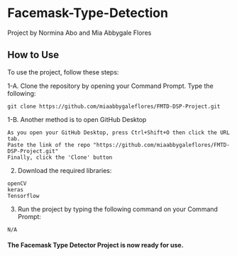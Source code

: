 # Facemask-Type-Detection
Project by Normina Abo and Mia Abbygale Flores

## How to Use

To use the project, follow these steps:

1-A. Clone the repository by opening your Command Prompt. Type the following:

```
git clone https://github.com/miaabbygaleflores/FMTD-DSP-Project.git
```
1-B. Another method is to open GitHub Desktop

```
As you open your GitHub Desktop, press Ctrl+Shift+O then click the URL tab.
Paste the link of the repo "https://github.com/miaabbygaleflores/FMTD-DSP-Project.git"
Finally, click the 'Clone' button
```

2. Download the required libraries: 

```
openCV
keras
Tensorflow
```

3. Run the project by typing the following command on your Command Prompt:

```
N/A
```

#### The Facemask Type Detector Project is now ready for use.



